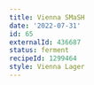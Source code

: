 ```yaml
---
title: Vienna SMaSH
date: '2022-07-31'
id: 65
externalId: 436687
status: ferment
recipeId: 1299464
style: Vienna Lager
---
```


